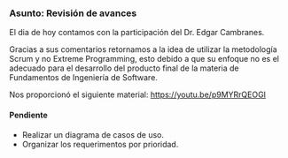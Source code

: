### Asunto: Revisión de avances

El dia de hoy contamos con la participación del Dr. Edgar Cambranes.

Gracias a sus comentarios retornamos a la idea de utilizar la metodología Scrum y no Extreme Programming, esto debido a que su enfoque no es el adecuado para el desarrollo del producto final de la materia de Fundamentos de Ingeniería de Software.

Nos proporcionó el siguiente material: https://youtu.be/p9MYRrQEOGI

#### Pendiente

+ Realizar un diagrama de casos de uso.
+ Organizar los requerimentos por prioridad.

